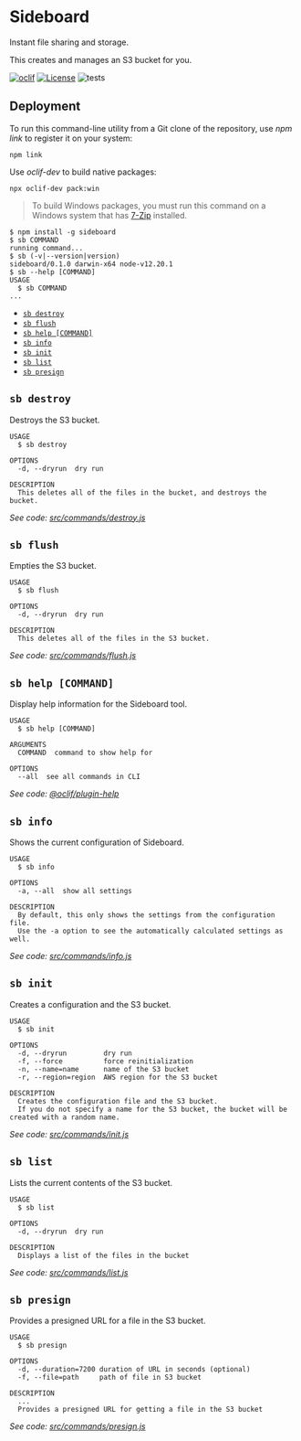 Sideboard
=========

Instant file sharing and storage.

This creates and manages an S3 bucket for you.

[![oclif](https://img.shields.io/badge/cli-oclif-brightgreen.svg)](https://oclif.io)
[![License](https://img.shields.io/github/license/stuartellis/sideboard.svg)](https://github.com/stuartellis/sideboard)
![tests](https://github.com/stuartellis/sideboard/workflows/tests/badge.svg)

<!-- toc -->

<!-- tocstop -->
<!-- deployment -->
## Deployment 

To run this command-line utility from a Git clone of the repository, use *npm link* to register it on your system:

    npm link

Use *oclif-dev* to build native packages:

    npx oclif-dev pack:win

> To build Windows packages, you must run this command on a Windows system that has [7-Zip](https://www.7-zip.org/) installed.
<!-- deploymentstop -->

<!-- usage -->
```sh-session
$ npm install -g sideboard
$ sb COMMAND
running command...
$ sb (-v|--version|version)
sideboard/0.1.0 darwin-x64 node-v12.20.1
$ sb --help [COMMAND]
USAGE
  $ sb COMMAND
...
```
<!-- usagestop -->

<!-- commands -->
* [`sb destroy`](#sb-destroy)
* [`sb flush`](#sb-flush)
* [`sb help [COMMAND]`](#sb-help-command)
* [`sb info`](#sb-info)
* [`sb init`](#sb-init)
* [`sb list`](#sb-list)
* [`sb presign`](#sb-presign)

## `sb destroy`

Destroys the S3 bucket.

```
USAGE
  $ sb destroy

OPTIONS
  -d, --dryrun  dry run

DESCRIPTION
  This deletes all of the files in the bucket, and destroys the bucket.
```

_See code: [src/commands/destroy.js](https://github.com/stuartellis/sideboard/blob/v0.1.0/src/commands/destroy.js)_

## `sb flush`

Empties the S3 bucket.

```
USAGE
  $ sb flush

OPTIONS
  -d, --dryrun  dry run

DESCRIPTION
  This deletes all of the files in the S3 bucket.
```

_See code: [src/commands/flush.js](https://github.com/stuartellis/sideboard/blob/v0.1.0/src/commands/flush.js)_

## `sb help [COMMAND]`

Display help information for the Sideboard tool.

```
USAGE
  $ sb help [COMMAND]

ARGUMENTS
  COMMAND  command to show help for

OPTIONS
  --all  see all commands in CLI
```

_See code: [@oclif/plugin-help](https://github.com/oclif/plugin-help/blob/v3.2.1/src/commands/help.ts)_

## `sb info`

Shows the current configuration of Sideboard.

```
USAGE
  $ sb info

OPTIONS
  -a, --all  show all settings

DESCRIPTION
  By default, this only shows the settings from the configuration file.
  Use the -a option to see the automatically calculated settings as well.
```

_See code: [src/commands/info.js](https://github.com/stuartellis/sideboard/blob/v0.1.0/src/commands/info.js)_

## `sb init`

Creates a configuration and the S3 bucket.

```
USAGE
  $ sb init

OPTIONS
  -d, --dryrun         dry run
  -f, --force          force reinitialization
  -n, --name=name      name of the S3 bucket
  -r, --region=region  AWS region for the S3 bucket

DESCRIPTION
  Creates the configuration file and the S3 bucket.
  If you do not specify a name for the S3 bucket, the bucket will be created with a random name.
```

_See code: [src/commands/init.js](https://github.com/stuartellis/sideboard/blob/v0.1.0/src/commands/init.js)_

## `sb list`

Lists the current contents of the S3 bucket.

```
USAGE
  $ sb list

OPTIONS
  -d, --dryrun  dry run

DESCRIPTION
  Displays a list of the files in the bucket
```

_See code: [src/commands/list.js](https://github.com/stuartellis/sideboard/blob/v0.1.0/src/commands/list.js)_

## `sb presign`

Provides a presigned URL for a file in the S3 bucket.

```
USAGE
  $ sb presign

OPTIONS
  -d, --duration=7200 duration of URL in seconds (optional)
  -f, --file=path     path of file in S3 bucket

DESCRIPTION
  ...
  Provides a presigned URL for getting a file in the S3 bucket
```

_See code: [src/commands/presign.js](https://github.com/stuartellis/sideboard/blob/v0.1.0/src/commands/presign.js)_
<!-- commandsstop -->
